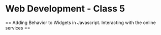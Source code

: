 Web Development - Class 5  
=========================
== Adding Behavior to Widgets in Javascript. Interacting with the online services ==
